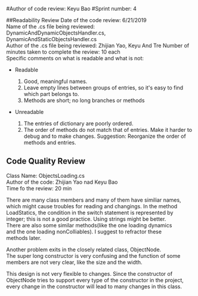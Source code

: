 #Author of code review: Keyu Bao
#Sprint number: 4  

##Readability Review
Date of the code review: 6/21/2019  
Name of the .cs file being reviewed: DynamicAndDynamicObjectsHandler.cs, DynamicAndStaticObjectsHandler.cs  
Author of the .cs file being reviewed: Zhijian Yao, Keyu And Tre 
Number of minutes taken to complete the review: 10 each  
Specific comments on what is readable and what is not:   
* Readable
	1. Good, meaningful names.
	2. Leave empty lines between groups of entries, so it's easy to find which part belongs to.
	3. Methods are short; no long branches or methods

* Unreadable
	1. The entries of dictionary are poorly ordered.
	2. The order of methods do not match that of entries. Make it harder to debug and to make changes.
    Suggestion: Reorganize the order of methods and entries.

## Code Quality Review
Class Name: ObjectsLoading.cs  
Author of the code: Zhijian Yao nad Keyu Bao  
Time fo the review: 20 min  

There are many class members and many of them have similiar names,  
which might cause troubles for reading and changings. In the method  
LoadStatics, the condition in the switch statement is represented by  
integer; this is not a good practice. Using strings might be better.   
There are also some similar methods(like the one loading dynamics  
and the one loading nonColliables). I suggest to refractor these  
methods later.  

Another problem exits in the closely related class, ObjectNode.  
The super long constructor is very confusing and the function of some  
members are not very clear, like the size and the width.

This design is not very flexible to changes. Since the constructor of  
ObjectNode tries to support every type of the constructor in the project,  
every change in the constructor will lead to many changes in this class.
